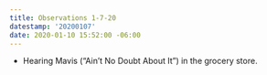 ```yaml
---
title: Observations 1-7-20
datestamp: '20200107'
date: 2020-01-10 15:52:00 -06:00
---
```


- Hearing Mavis (“Ain’t No Doubt About It”) in the grocery store.
